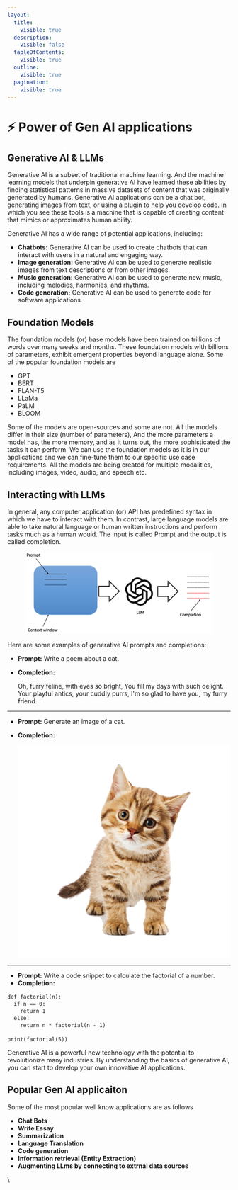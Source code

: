 ```yaml
---
layout:
  title:
    visible: true
  description:
    visible: false
  tableOfContents:
    visible: true
  outline:
    visible: true
  pagination:
    visible: true
---
```


# ⚡ Power of Gen AI applications

## Generative AI & LLMs

Generative AI is a subset of traditional machine learning. And the machine learning models that underpin generative AI have learned these abilities by finding statistical patterns in massive datasets of content that was originally generated by humans. Generative AI applications can be a chat bot, generating images from text, or using a plugin to help you develop code. In which you see these tools is a machine that is capable of creating content that mimics or approximates human ability.

Generative AI has a wide range of potential applications, including:

* **Chatbots:** Generative AI can be used to create chatbots that can interact with users in a natural and engaging way.
* **Image generation:** Generative AI can be used to generate realistic images from text descriptions or from other images.
* **Music generation:** Generative AI can be used to generate new music, including melodies, harmonies, and rhythms.
* **Code generation:** Generative AI can be used to generate code for software applications.

## Foundation Models

The foundation models (or) base models have been trained on trillions of words over many weeks and months. These foundation models with billions of parameters, exhibit emergent properties beyond language alone. Some of the popular foundation models are

* GPT
* BERT
* FLAN-T5
* LLaMa
* PaLM
* BLOOM

Some of the models are open-sources and some are not. All the models differ in their size (number of parameters), And the more parameters a model has, the more memory, and as it turns out, the more sophisticated the tasks it can perform. We can use the foundation models as it is in our applications and we can fine-tune them to our specific use case requirements. All the models are being created for multiple modalities, including images, video, audio, and speech etc.

## Interacting with LLMs

In general, any computer application (or) API has predefined syntax in which we have to interact with them. In contrast, large language models are able to take natural language or human written instructions and perform tasks much as a human would. The input is called Prompt and the output is called completion.

<figure><img src=".gitbook/assets/image (1).png" alt=""><figcaption></figcaption></figure>

Here are some examples of generative AI prompts and completions:

* **Prompt:** Write a poem about a cat.
*   **Completion:**

    &#x20;           &#x20;

    &#x20;       Oh, furry feline, with eyes so bright, You fill my days with such delight. Your playful antics, your cuddly purrs, I'm so glad to have you, my furry friend.

***

* **Prompt:** Generate an image of a cat.
*   **Completion:**

    &#x20;           &#x20;

    &#x20;     <img src=".gitbook/assets/image (1) (1).png" alt="" data-size="original">

***

* **Prompt:** Write a code snippet to calculate the factorial of a number.
* **Completion:**

```
def factorial(n):
  if n == 0:
    return 1
  else:
    return n * factorial(n - 1)

print(factorial(5))
```

Generative AI is a powerful new technology with the potential to revolutionize many industries. By understanding the basics of generative AI, you can start to develop your own innovative AI applications.

## Popular Gen AI applicaiton

Some of the most popular well know applications are as follows

* **Chat Bots**
* **Write Essay**
* **Summarization**
* **Language Translation**
* **Code generation**
* **Information retrieval (Entity Extraction)**
* **Augmenting LLms by connecting to extrnal data sources**



\
